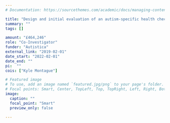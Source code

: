 ```yaml
---
# Documentation: https://sourcethemes.com/academic/docs/managing-content/

title: "Design and initial evaluation of an autism-specific health check for use with autistic adults in NHS Primary Care"
summary: ""
tags: []

amount: "£464,246"
role: "Co-Investigator"
funder: "Autistica"
external_link: "2019-02-01"
date_start: "2022-02-01"
date_end: ""
pi:  ""
cois: ["Kyle Montague"]

# Featured image
# To use, add an image named `featured.jpg/png` to your page's folder.
# Focal points: Smart, Center, TopLeft, Top, TopRight, Left, Right, BottomLeft, Bottom, BottomRight.
image:
  caption: ""
  focal_point: "Smart"
  preview_only: false

---
```

